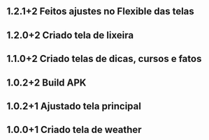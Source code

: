 ## 1.2.1+2 Feitos ajustes no Flexible das telas
## 1.2.0+2 Criado tela de lixeira
## 1.1.0+2 Criado telas de dicas, cursos e fatos
## 1.0.2+2 Build APK
## 1.0.2+1 Ajustado tela principal
## 1.0.0+1 Criado tela de weather